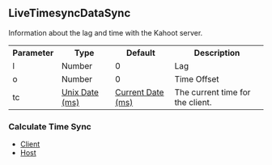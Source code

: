 ## LiveTimesyncDataSync
Information about the lag and time with the Kahoot server.

<table>
  <tr>
    <th>Parameter</th>
    <th>Type</th>
    <th>Default</th>
    <th>Description</th>
  </tr>
  <tr>
    <td>l</td>
    <td>Number</td>
    <td>0</td>
    <td>Lag</td>
  </tr>
  <tr>
    <td>o</td>
    <td>Number</td>
    <td>0</td>
    <td>Time Offset</td>
  </tr>
  <tr>
    <td>tc</td>
    <td><a href="https://en.wikipedia.org/wiki/Unix_time">Unix Date (ms)</a></td>
    <td><a href="https://en.wikipedia.org/wiki/Unix_time">Current Date (ms)</a></td>
    <td>The current time for the client.</td>
  </tr>
</table>

### Calculate Time Sync
- [Client](#/ex/calculate-timesync?scrollTo=client)
- [Host](#/ex/calculate-timesync?scrollTo=host)

